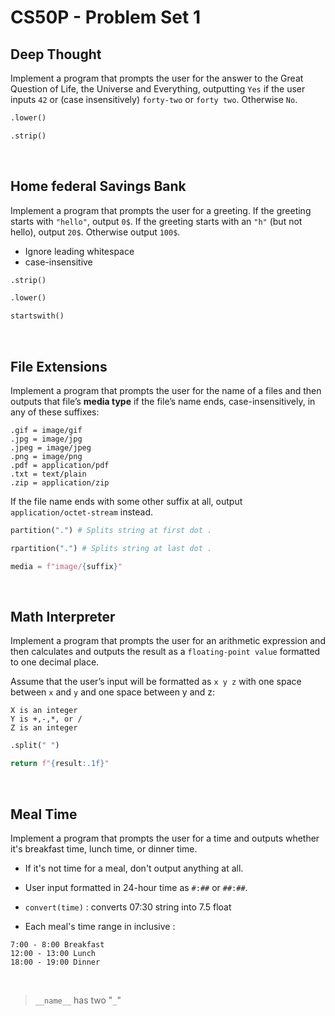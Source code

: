 # CS50P - Problem Set 1

## Deep Thought
Implement a program that prompts the user for the answer to the Great Question of Life, the Universe and Everything, outputting `Yes` if the user inputs `42` or (case insensitively) `forty-two` or `forty two`. Otherwise `No`.
```python
.lower()

.strip()
```
<br>

## Home federal Savings Bank
Implement a program that prompts the user for a greeting. If the greeting starts with `"hello"`, output `0$`. If the greeting starts with an `"h"` (but not hello), output `20$`. Otherwise output `100$`.

- Ignore leading whitespace
- case-insensitive

```python
.strip()

.lower()

startswith()
```
<br>

## File Extensions
Implement a program that prompts the user for the name of a files and then outputs that file’s **media type** if the file’s name ends, case-insensitively, in any of these suffixes:
```
.gif = image/gif  
.jpg = image/jpg
.jpeg = image/jpeg
.png = image/png
.pdf = application/pdf
.txt = text/plain
.zip = application/zip
```
If the file name ends with some other suffix at all, output `application/octet-stream` instead.
```python
partition(".") # Splits string at first dot . 

rpartition(".") # Splits string at last dot .

media = f"image/{suffix}"
```
<br>

## Math Interpreter
Implement a program that prompts the user for an arithmetic expression and then calculates and outputs the result as a `floating-point value` formatted to one decimal place. 

Assume that the user’s input will be formatted as `x y z` with one space between `x` and `y` and one space between y and z:
```
X is an integer
Y is +,-,*, or /
Z is an integer
```
```python
.split(" ")

return f"{result:.1f}"
```
<br>

## Meal Time
Implement a program that prompts the user for a time and outputs whether it's breakfast time, lunch time, or dinner time.

- If it's not time for a meal, don't output anything at all.

- User input formatted in 24-hour time as `#:##` or `##:##`.

- `convert(time)` : converts 07:30 string into 7.5 float

- Each meal's time range in inclusive : 
```
7:00 - 8:00 Breakfast
12:00 - 13:00 Lunch
18:00 - 19:00 Dinner
```
<br>

> `__name__` has two "`_`"
